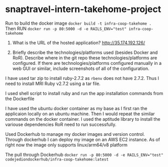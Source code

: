 # snaptravel-intern-takehome-project

Run to build the docker image
`docker build -t infra-coop-takehome . `
Then RUN
`docker run -p 80:5000 -d -e RAILS_ENV="test" infra-coop-takehome`

1. What is the URL of the hosted application?
http://35.174.192.126/

2. Briefly describe the technologies/platforms used (besides Docker and RoR). Describe where in the git repo these technologies/platforms are configured. If there are technologies/platforms configured manually in a web GUI or similar, include screenshots of all of the configuration.

I have used tar zip to install ruby-2.7.2 as `rbenv` does not have 2.7.2. Thus I need to install MRI Ruby v2.7.2 using a tar file.

I used shell script to install ruby and run the app installation commands from the Dockerfile

I have used the ubuntu docker container as my base as I first ran the applicaion locally on an ubuntu machine. Then I would repeat the similar commands on the docker container. I used the aptitude library to install the variouse dependencies RoR need to run successfully.

Used Dockerhub to manage my docker images and version control. Through dockerhub I can deploy my image on an AWS EC2 instance. As of right now the image only supports linux/arm64/v8 platform

The pull through Dockerhub
`docker run -p 80:5000 -d -e RAILS_ENV="test" codejediondockerhub/infra-coop-takehome:latest`
